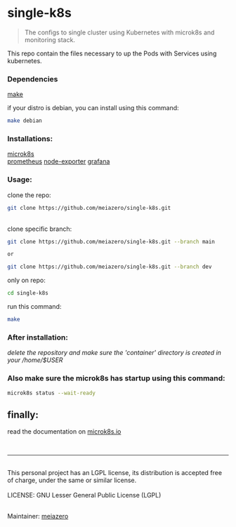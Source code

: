 # single-k8s

> The configs to single cluster using Kubernetes with microk8s and monitoring stack.

This repo contain the files necessary to up the Pods with Services using kubernetes.

### Dependencies

[make](https://www.gnu.org/software/make/) <br/>

if your distro is debian, you can install using this command:

```bash
make debian

```

### Installations:

[microk8s](https://microk8s.io/#install-microk8s) <br/>
[prometheus](https://prometheus.io/docs/introduction/overview/)
[node-exporter](https://prometheus.io/docs/guides/node-exporter/)
[grafana](https://grafana.com/docs/grafana/latest/installation/debian/)

### Usage:

clone the repo: <br/>

```bash
git clone https://github.com/meiazero/single-k8s.git
```

<br/>
clone specific branch:

```bash
git clone https://github.com/meiazero/single-k8s.git --branch main

or

git clone https://github.com/meiazero/single-k8s.git --branch dev
```

only on repo: <br/>

```bash
cd single-k8s
```

run this command: <br/>

```bash
make
```

### After installation:

_delete the repository and make sure the 'container' directory is created in your /home/$USER_

### Also make sure the microk8s has startup using this command:

```bash
microk8s status --wait-ready
```

## finally:

read the documentation on [microk8s.io](https://microk8s.io/docs)

<br/>
<hr/>
<br/>
This personal project has an LGPL license, its distribution is accepted free of charge, under the same or similar license. <br/><br/>
LICENSE: GNU Lesser General Public License (LGPL) <br/><br/>

Maintainer: [meiazero](https://github.com/meiazero)
